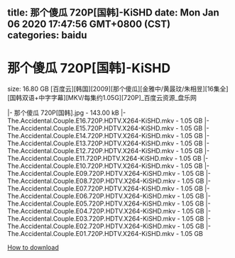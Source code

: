 
title: 那个傻瓜 720P[国韩]-KiSHD
date: Mon Jan 06 2020 17:47:56 GMT+0800 (CST)    
categories: baidu
---

# 那个傻瓜 720P[国韩]-KiSHD
size: 16.80 GB
 [百度云][韩国][2009][那个傻瓜][金雅中/黄晸玟/朱相昱][16集全][国韩双语+中字字幕][MKV/每集约1.05G][720P]_百度云资源_盘乐网
 
|- 那个傻瓜 720P[国韩].jpg - 143.00 kB
|- The.Accidental.Couple.E16.720P.HDTV.X264-KiSHD.mkv - 1.05 GB
|- The.Accidental.Couple.E15.720P.HDTV.X264-KiSHD.mkv - 1.05 GB
|- The.Accidental.Couple.E14.720P.HDTV.X264-KiSHD.mkv - 1.05 GB
|- The.Accidental.Couple.E13.720P.HDTV.X264-KiSHD.mkv - 1.05 GB
|- The.Accidental.Couple.E12.720P.HDTV.X264-KiSHD.mkv - 1.05 GB
|- The.Accidental.Couple.E11.720P.HDTV.X264-KiSHD.mkv - 1.05 GB
|- The.Accidental.Couple.E10.720P.HDTV.X264-KiSHD.mkv - 1.05 GB
|- The.Accidental.Couple.E09.720P.HDTV.X264-KiSHD.mkv - 1.05 GB
|- The.Accidental.Couple.E08.720P.HDTV.X264-KiSHD.mkv - 1.05 GB
|- The.Accidental.Couple.E07.720P.HDTV.X264-KiSHD.mkv - 1.05 GB
|- The.Accidental.Couple.E06.720P.HDTV.X264-KiSHD.mkv - 1.05 GB
|- The.Accidental.Couple.E05.720P.HDTV.X264-KiSHD.mkv - 1.05 GB
|- The.Accidental.Couple.E04.720P.HDTV.X264-KiSHD.mkv - 1.05 GB
|- The.Accidental.Couple.E03.720P.HDTV.X264-KiSHD.mkv - 1.05 GB
|- The.Accidental.Couple.E02.720P.HDTV.X264-KiSHD.mkv - 1.05 GB
|- The.Accidental.Couple.E01.720P.HDTV.X264-KiSHD.mkv - 1.05 GB

[How to download](https://bpcam.bemobtrk.com/go/2ceec3aa-1ca2-46d6-b9ff-aaa5c184517c?jno=869)